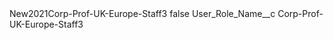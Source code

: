 <?xml version="1.0" encoding="UTF-8"?>
<CustomMetadata xmlns="http://soap.sforce.com/2006/04/metadata" xmlns:xsi="http://www.w3.org/2001/XMLSchema-instance" xmlns:xsd="http://www.w3.org/2001/XMLSchema">
    <label>New2021Corp-Prof-UK-Europe-Staff3</label>
    <protected>false</protected>
    <values>
        <field>User_Role_Name__c</field>
        <value xsi:type="xsd:string">Corp-Prof-UK-Europe-Staff3</value>
    </values>
</CustomMetadata>
